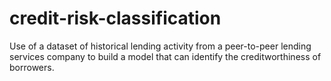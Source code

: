 # credit-risk-classification
Use of a dataset of historical lending activity from a peer-to-peer lending services company to build a model that can identify the creditworthiness of borrowers.
